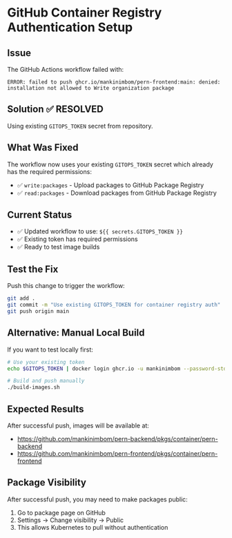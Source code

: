 # GitHub Container Registry Authentication Setup

## Issue
The GitHub Actions workflow failed with:
```
ERROR: failed to push ghcr.io/mankinimbom/pern-frontend:main: denied: installation not allowed to Write organization package
```

## Solution ✅ RESOLVED
Using existing `GITOPS_TOKEN` secret from repository.

## What Was Fixed

The workflow now uses your existing `GITOPS_TOKEN` secret which already has the required permissions:
- ✅ `write:packages` - Upload packages to GitHub Package Registry  
- ✅ `read:packages` - Download packages from GitHub Package Registry

## Current Status

- ✅ Updated workflow to use: `${{ secrets.GITOPS_TOKEN }}`
- ✅ Existing token has required permissions
- ✅ Ready to test image builds

## Test the Fix

Push this change to trigger the workflow:

```bash
git add .
git commit -m "Use existing GITOPS_TOKEN for container registry auth"
git push origin main
```

## Alternative: Manual Local Build

If you want to test locally first:

```bash
# Use your existing token
echo $GITOPS_TOKEN | docker login ghcr.io -u mankinimbom --password-stdin

# Build and push manually
./build-images.sh
```

## Expected Results

After successful push, images will be available at:
- https://github.com/mankinimbom/pern-backend/pkgs/container/pern-backend
- https://github.com/mankinimbom/pern-frontend/pkgs/container/pern-frontend

## Package Visibility

After successful push, you may need to make packages public:

1. Go to package page on GitHub
2. Settings → Change visibility → Public  
3. This allows Kubernetes to pull without authentication
